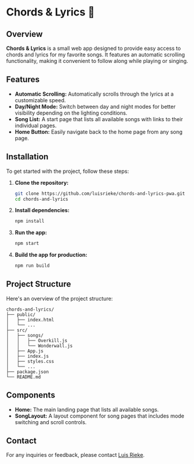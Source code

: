 # Chords & Lyrics 🎸

## Overview

**Chords & Lyrics** is a small web app designed to provide easy access to chords and lyrics for my favorite songs. It features an automatic scrolling functionality, making it convenient to follow along while playing or singing.

## Features

- **Automatic Scrolling:** Automatically scrolls through the lyrics at a customizable speed.
- **Day/Night Mode:** Switch between day and night modes for better visibility depending on the lighting conditions.
- **Song List:** A start page that lists all available songs with links to their individual pages.
- **Home Button:** Easily navigate back to the home page from any song page.

## Installation

To get started with the project, follow these steps:

1. **Clone the repository:**

   ```bash
   git clone https://github.com/luisrieke/chords-and-lyrics-pwa.git
   cd chords-and-lyrics
   ```

2. **Install dependencies:**

   ```bash
   npm install
   ```

3. **Run the app:**

   ```bash
   npm start
   ```

4. **Build the app for production:**
   ```bash
   npm run build
   ```

## Project Structure

Here's an overview of the project structure:

```
chords-and-lyrics/
├── public/
│   ├── index.html
│   └── ...
├── src/
│   ├── songs/
│   │   ├── Overkill.js
│   │   └── Wonderwall.js
│   ├── App.js
│   ├── index.js
│   ├── styles.css
│   └── ...
├── package.json
└── README.md
```

## Components

- **Home:** The main landing page that lists all available songs.
- **SongLayout:** A layout component for song pages that includes mode switching and scroll controls.

## Contact

For any inquiries or feedback, please contact [Luis Rieke](https://luisrieke.com).